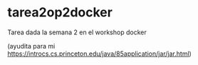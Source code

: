 # tarea2op2docker
Tarea dada la semana 2 en el workshop docker











(ayudita para mi https://introcs.cs.princeton.edu/java/85application/jar/jar.html)